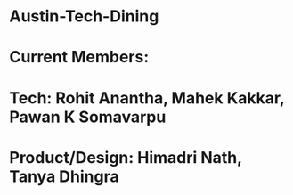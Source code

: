 # Austin-Tech-Dining
# Current Members:
# Tech: Rohit Anantha, Mahek Kakkar, Pawan K Somavarpu 
# Product/Design: Himadri Nath, Tanya Dhingra